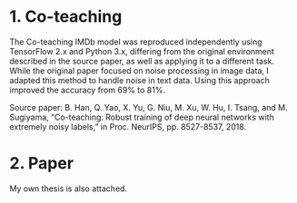 # 1. Co-teaching
The Co-teaching IMDb model was reproduced independently using TensorFlow 2.x and Python 3.x, differing from the original environment described in the source paper, as well as applying it to a different task. While the original paper focused on noise processing in image data, I adapted this method to handle noise in text data. Using this approach improved the accuracy from 69% to 81%.

Source paper: B. Han, Q. Yao, X. Yu, G. Niu, M. Xu, W. Hu, I. Tsang, and M. Sugiyama, “Co-teaching: Robust training of deep neural networks with extremely noisy labels,” in Proc. NeurIPS, pp. 8527-8537, 2018.
# 2. Paper
My own thesis is also attached.


